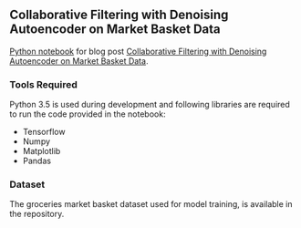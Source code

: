 ## Collaborative Filtering with Denoising Autoencoder on Market Basket Data

<p>
<a href="https://github.com/aqibsaeed/CF-with-DAE-on-Market-Basket-Data/blob/master/DAE%20for%20Collaborative%20Filtering.ipynb">Python notebook</a> for blog post <a href="http://aqibsaeed.github.io/2017-09-15-denoising-autoencoder-cf-market-basket/">Collaborative Filtering with Denoising Autoencoder on Market Basket Data</a>.
</p>

### Tools Required

Python 3.5 is used during development and following libraries are required to run the code provided in the notebook:
* Tensorflow
* Numpy
* Matplotlib
* Pandas

### Dataset

The groceries market basket dataset used for model training, is available in the repository.
